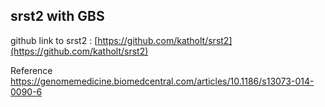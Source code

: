 ## srst2 with GBS

github link to srst2 : [https://github.com/katholt/srst2](https://github.com/katholt/srst2)   

Reference   
https://genomemedicine.biomedcentral.com/articles/10.1186/s13073-014-0090-6  



